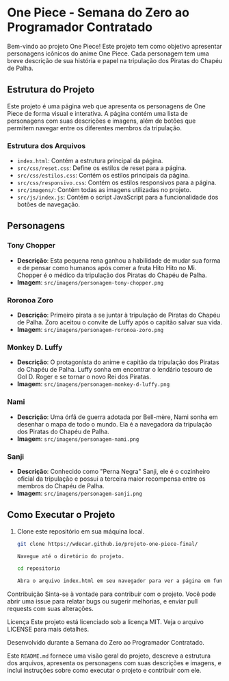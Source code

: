 # One Piece - Semana do Zero ao Programador Contratado

Bem-vindo ao projeto One Piece! Este projeto tem como objetivo apresentar personagens icônicos do anime One Piece. Cada personagem tem uma breve descrição de sua história e papel na tripulação dos Piratas do Chapéu de Palha.

## Estrutura do Projeto

Este projeto é uma página web que apresenta os personagens de One Piece de forma visual e interativa. A página contém uma lista de personagens com suas descrições e imagens, além de botões que permitem navegar entre os diferentes membros da tripulação.

### Estrutura dos Arquivos

- `index.html`: Contém a estrutura principal da página.
- `src/css/reset.css`: Define os estilos de reset para a página.
- `src/css/estilos.css`: Contém os estilos principais da página.
- `src/css/responsivo.css`: Contém os estilos responsivos para a página.
- `src/imagens/`: Contém todas as imagens utilizadas no projeto.
- `src/js/index.js`: Contém o script JavaScript para a funcionalidade dos botões de navegação.

## Personagens

### Tony Chopper
- **Descrição**: Esta pequena rena ganhou a habilidade de mudar sua forma e de pensar como humanos após comer a fruta Hito Hito no Mi. Chopper é o médico da tripulação dos Piratas do Chapéu de Palha.
- **Imagem**: `src/imagens/personagem-tony-chopper.png`

### Roronoa Zoro
- **Descrição**: Primeiro pirata a se juntar à tripulação de Piratas do Chapéu de Palha. Zoro aceitou o convite de Luffy após o capitão salvar sua vida.
- **Imagem**: `src/imagens/personagem-roronoa-zoro.png`

### Monkey D. Luffy
- **Descrição**: O protagonista do anime e capitão da tripulação dos Piratas do Chapéu de Palha. Luffy sonha em encontrar o lendário tesouro de Gol D. Roger e se tornar o novo Rei dos Piratas.
- **Imagem**: `src/imagens/personagem-monkey-d-luffy.png`

### Nami
- **Descrição**: Uma órfã de guerra adotada por Bell-mère, Nami sonha em desenhar o mapa de todo o mundo. Ela é a navegadora da tripulação dos Piratas do Chapéu de Palha.
- **Imagem**: `src/imagens/personagem-nami.png`

### Sanji
- **Descrição**: Conhecido como "Perna Negra" Sanji, ele é o cozinheiro oficial da tripulação e possui a terceira maior recompensa entre os membros do Chapéu de Palha.
- **Imagem**: `src/imagens/personagem-sanji.png`

## Como Executar o Projeto

1. Clone este repositório em sua máquina local.
   ```sh
   git clone https://wdecar.github.io/projeto-one-piece-final/

   Navegue até o diretório do projeto.

   cd repositorio

   Abra o arquivo index.html em seu navegador para ver a página em funcionamento.
Contribuição
Sinta-se à vontade para contribuir com o projeto. Você pode abrir uma issue para relatar bugs ou sugerir melhorias, e enviar pull requests com suas alterações.

Licença
Este projeto está licenciado sob a licença MIT. Veja o arquivo LICENSE para mais detalhes.

Desenvolvido durante a Semana do Zero ao Programador Contratado.


Este `README.md` fornece uma visão geral do projeto, descreve a estrutura dos arquivos, apresenta os personagens com suas descrições e imagens, e inclui instruções sobre como executar o projeto e contribuir com ele.






 
